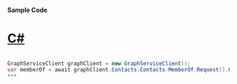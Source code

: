 #### Sample Code
# [C#](#tab/c-sharp)

```C#

GraphServiceClient graphClient = new GraphServiceClient();
var memberOf = await graphClient.Contacts.Contacts.MemberOf.Request().GetAsync();
*** 

```